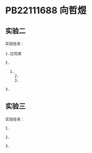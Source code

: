 # PB22111688 向哲煜

## 实验二

    实验任务：

    1.已完成

    2.

      1.
        2.
        3.

    3.

## 实验三

    实验任务：

    1.

    2.

    3.
